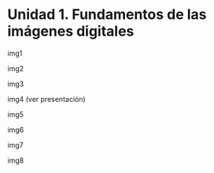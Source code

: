 # Unidad 1. Fundamentos de las imágenes digitales
img1

img2

img3

img4 (ver presentación)

img5

img6

img7

img8